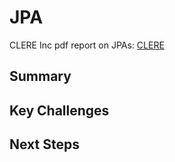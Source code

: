 # JPA

CLERE Inc pdf report on JPAs: [CLERE](http://gg.gg/1a1dl4)

## Summary

## Key Challenges

## Next Steps